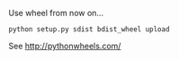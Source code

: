 Use wheel from now on...

```
python setup.py sdist bdist_wheel upload
```

See http://pythonwheels.com/

